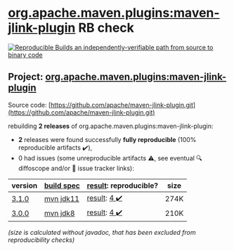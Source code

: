 [org.apache.maven.plugins:maven-jlink-plugin](https://search.maven.org/artifact/org.apache.maven.plugins/maven-jlink-plugin/) RB check
=======

[![Reproducible Builds](https://reproducible-builds.org/images/logos/rb.svg) an independently-verifiable path from source to binary code](https://reproducible-builds.org/)

## Project: [org.apache.maven.plugins:maven-jlink-plugin](https://search.maven.org/artifact/org.apache.maven.plugins/maven-jlink-plugin/)

Source code: [https://github.com/apache/maven-jlink-plugin.git](https://github.com/apache/maven-jlink-plugin.git)

rebuilding **2 releases** of org.apache.maven.plugins:maven-jlink-plugin:
- **2** releases were found successfully **fully reproducible** (100% reproducible artifacts :heavy_check_mark:),
- 0 had issues (some unreproducible artifacts :warning:, see eventual :mag: diffoscope and/or :memo: issue tracker links):

| version | [build spec](/BUILDSPEC.md) | [result](https://reproducible-builds.org/docs/jvm/): reproducible? | size |
| -- | --------- | ------ | -- |
| [3.1.0](https://search.maven.org/artifact/org.apache.maven.plugins/maven-jlink-plugin/3.1.0/pom) | [mvn jdk11](maven-jlink-plugin-3.1.0.buildspec) | [result](maven-jlink-plugin-3.1.0.buildinfo): [4 :heavy_check_mark: ](maven-jlink-plugin-3.1.0.buildcompare) | 274K |
| [3.0.0](https://search.maven.org/artifact/org.apache.maven.plugins/maven-jlink-plugin/3.0.0/pom) | [mvn jdk8](maven-jlink-plugin-3.0.0.buildspec) | [result](maven-jlink-plugin-3.0.0.buildinfo): [4 :heavy_check_mark: ](maven-jlink-plugin-3.0.0.buildcompare) | 210K |

<i>(size is calculated without javadoc, that has been excluded from reproducibility checks)</i>
